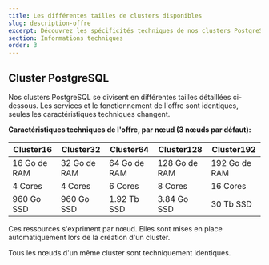 ```yaml
---
title: Les différentes tailles de clusters disponibles
slug: description-offre
excerpt: Découvrez les spécificités techniques de nos clusters PostgreSQL
section: Informations techniques
order: 3
---
```


## Cluster PostgreSQL

Nos clusters PostgreSQL se divisent en différentes tailles détaillées ci-dessous. Les services et le fonctionnement de l'offre sont identiques, seules les caractéristiques techniques changent.

**Caractéristiques techniques de l'offre, par nœud (3 nœuds par défaut):**

|**Cluster16**|**Cluster32**|**Cluster64**|**Cluster128**|**Cluster192**|
|---|---|---|---|---|
|16 Go de RAM|32 Go de RAM|64 Go de RAM|128 Go de RAM|192 Go de RAM|
|4 Cores|4 Cores|6 Cores|8 Cores|16 Cores|
|960 Go SSD|960 Go SSD|1.92 Tb SSD|3.84 Go SSD|30 Tb SSD|

Ces ressources s'expriment par nœud. Elles sont mises en place automatiquement lors de la création d'un cluster.

Tous les nœuds d'un même cluster sont techniquement identiques.
